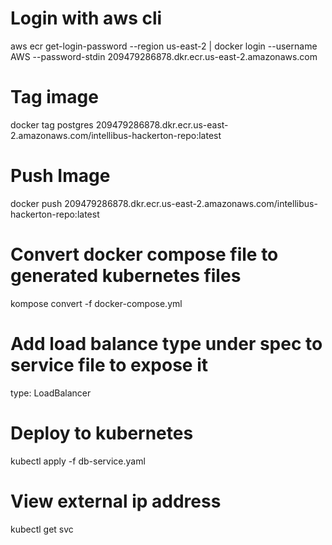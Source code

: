 # Login with aws cli
aws ecr get-login-password --region us-east-2 | docker login --username AWS --password-stdin 209479286878.dkr.ecr.us-east-2.amazonaws.com

# Tag image
docker tag postgres 209479286878.dkr.ecr.us-east-2.amazonaws.com/intellibus-hackerton-repo:latest

# Push Image
docker push 209479286878.dkr.ecr.us-east-2.amazonaws.com/intellibus-hackerton-repo:latest

# Convert docker compose file to generated kubernetes files
kompose convert -f docker-compose.yml

# Add load balance type under spec to service file to expose it
type: LoadBalancer

# Deploy to kubernetes
kubectl apply -f db-service.yaml

# View external ip address
kubectl get svc